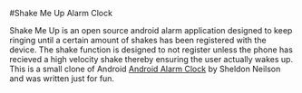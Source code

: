 #Shake Me Up Alarm Clock


Shake Me Up is an open source android alarm application designed to keep ringing
until a certain amount of shakes has been registered with the device. 
The shake function is designed to not register unless the phone has
recieved a high velocity shake thereby ensuring the user actually 
wakes up. This is a small clone of Android [Android Alarm Clock](https://github.com/SheldonNeilson/Android-Alarm-Clock) by 
 Sheldon Neilson and was written just for fun.